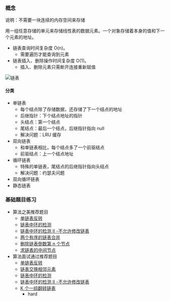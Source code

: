 ### 概念

说明：不需要一块连续的内存空间来存储

用一组任意存储的单元来存储线性表的数据元素。一个对象存储着本身的值和下一个元素的地址。

- 链表查询时间复杂度 O(n)。
  - 需要遍历才能查询到元素
- 链表插入、删除操作时间复杂度 O(1)。
  - 插入、删除元素只需断开连接重新赋值

<img :src="$withBase('/链表.png')" alt="链表" />

#### 分类

- 单链表
  - 每个结点除了存储数据，还存储了下一个结点的地址
  - 后继指针：下个结点地址的指针
  - 头结点：第一个结点
  - 尾结点：最后一个结点，后继指针指向 null
  - 解决问题：LRU 缓存
- 双向链表
  - 和单链表相比，每个结点多了一个前驱结点
  - 前驱结点：上一个结点地址
- 循环链表
  - 特殊的单链表，尾结点的后继指针指向头结点
  - 解决问题：约瑟夫问题
- 双向循环链表
- 静态链表

### 基础题目练习

- 算法之美推荐题目
  - [单链表反转](https://leetcode-cn.com/problems/reverse-linked-list/)
  - [链表中环的检测](https://leetcode-cn.com/problems/linked-list-cycle/)
  - [ 链表中环的检测 II -不允许修改链表](https://leetcode-cn.com/problems/linked-list-cycle-ii/)
  - [两个有序的链表合并](https://leetcode-cn.com/problems/merge-two-sorted-lists/)
  - [删除链表倒数第 n 个节点](https://leetcode-cn.com/problems/remove-nth-node-from-end-of-list/)
  - [求链表的中间节点](https://leetcode-cn.com/problems/middle-of-the-linked-list/)
- 算法面试通过推荐题目
  - [单链表反转](https://leetcode-cn.com/problems/reverse-linked-list/)
  - [链表交换相邻元素](https://leetcode-cn.com/problems/swap-nodes-in-pairs/)
  - [链表中环的检测](https://leetcode-cn.com/problems/linked-list-cycle/)
  - [ 链表中环的检测 II -不允许修改链表](https://leetcode-cn.com/problems/linked-list-cycle-ii/)
  - [ K 个一组翻转链表](https://leetcode-cn.com/problems/reverse-nodes-in-k-group/)
    - hard
